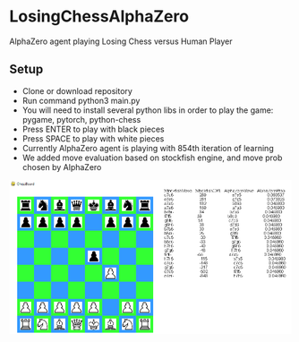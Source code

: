 # LosingChessAlphaZero
AlphaZero agent playing Losing Chess versus Human Player

## Setup
* Clone or download repository
* Run command python3 main.py
* You will need to install several python libs in order to play the game: pygame, pytorch, python-chess
* Press ENTER to play with black pieces
* Press SPACE to play with white pieces
* Currently AlphaZero agent is playing with 854th iteration of learning
* We added move evaluation based on stockfish engine, and move prob chosen by AlphaZero


![alt text](https://github.com/JernejHenigman/LosingChessAlphaZero/blob/master/chessboard.png?raw=true)
